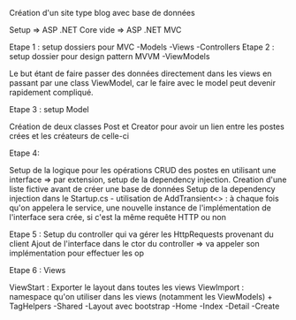 ﻿Création d'un site type blog avec base de données

Setup => ASP .NET Core vide => ASP .NET MVC

Etape 1 : setup dossiers pour MVC 
	-Models
	-Views
	-Controllers
Etape 2 : setup dossier pour design pattern MVVM
	-ViewModels

Le but étant de faire passer des données directement dans les views en passant par une class ViewModel,
car le faire avec le model peut devenir rapidement compliqué.

Etape 3 : setup Model

Création de deux classes Post et Creator pour avoir un lien entre les postes crées et les créateurs de celle-ci

Etape 4:

Setup de la logique pour les opérations CRUD des postes en utilisant une interface => par extension, setup de la dependency injection.
Creation d'une liste fictive avant de créer une base de données
Setup de la dependency injection dans le Startup.cs 
	- utilisation de AddTransient<> : à chaque fois qu'on appelera le service, une nouvelle instance de l'implémentation de l'interface sera crée, si c'est la même requête HTTP ou non
	

Etape 5 : 
Setup du controller qui va gérer les HttpRequests provenant du client
Ajout de l'interface dans le ctor du controller => va appeler son implémentation pour effectuer les op

Etape 6 : Views

ViewStart : Exporter le layout dans toutes les views
ViewImport : namespace qu'on utiliser dans les views (notamment les ViewModels) + TagHelpers
	-Shared 
		-Layout avec bootstrap
	-Home
		-Index
		-Detail
		-Create

